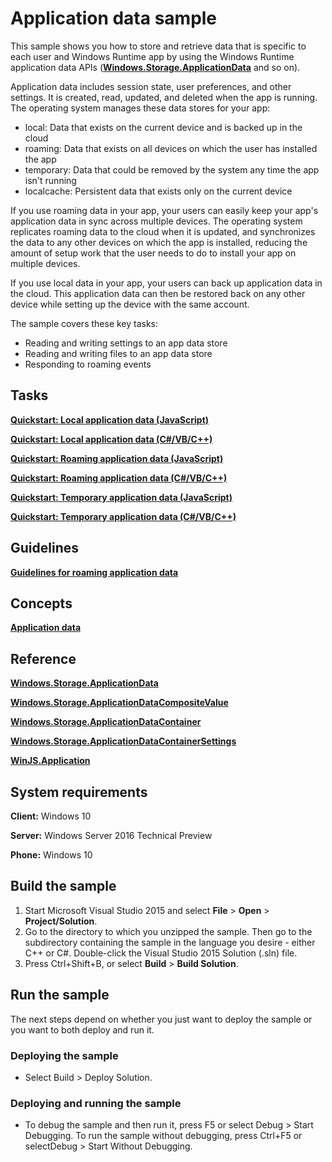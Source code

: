 ﻿<!---
  category: AppSettings
--->

# Application data sample

This sample shows you how to store and retrieve data that is specific to each user and Windows Runtime app by using the Windows Runtime application data APIs ([**Windows.Storage.ApplicationData**](http://msdn.microsoft.com/library/windows/apps/br241587) and so on). 

Application data includes session state, user preferences, and other settings. It is created, read, updated, and deleted when the app is running. The operating system manages these data stores for your app: 

- local: Data that exists on the current device and is backed up in the cloud 
- roaming: Data that exists on all devices on which the user has installed the app 
- temporary: Data that could be removed by the system any time the app isn't running 
- localcache: Persistent data that exists only on the current device 

If you use roaming data in your app, your users can easily keep your app's application data in sync across multiple devices. The operating system replicates roaming data to the cloud when it is updated, and synchronizes the data to any other devices on which the app is installed, reducing the amount of setup work that the user needs to do to install your app on multiple devices. 

If you use local data in your app, your users can back up application data in the cloud. This application data can then be restored back on any other device while setting up the device with the same account.

The sample covers these key tasks:

- Reading and writing settings to an app data store 
- Reading and writing files to an app data store 
- Responding to roaming events 


## Tasks 

[**Quickstart: Local application data (JavaScript)**](http://msdn.microsoft.com/library/windows/apps/hh465118)

[**Quickstart: Local application data (C#/VB/C++)**](http://msdn.microsoft.com/library/windows/apps/hh700361)

[**Quickstart: Roaming application data (JavaScript)**](http://msdn.microsoft.com/library/windows/apps/hh465123)

[**Quickstart: Roaming application data (C#/VB/C++)**](http://msdn.microsoft.com/library/windows/apps/hh700362)

[**Quickstart: Temporary application data (JavaScript)**](http://msdn.microsoft.com/library/windows/apps/hh465130)

[**Quickstart: Temporary application data (C#/VB/C++)**](http://msdn.microsoft.com/library/windows/apps/hh700363)

## Guidelines 

[**Guidelines for roaming application data**](http://msdn.microsoft.com/library/windows/apps/hh465094)

## Concepts 

[**Application data**](http://msdn.microsoft.com/library/windows/apps/hh464917)

## Reference 

[**Windows.Storage.ApplicationData**](http://msdn.microsoft.com/library/windows/apps/br241587)

[**Windows.Storage.ApplicationDataCompositeValue**](http://msdn.microsoft.com/library/windows/apps/br241588)

[**Windows.Storage.ApplicationDataContainer**](http://msdn.microsoft.com/library/windows/apps/br241599)

[**Windows.Storage.ApplicationDataContainerSettings**](http://msdn.microsoft.com/library/windows/apps/br241600)

[**WinJS.Application**](http://msdn.microsoft.com/library/windows/apps/br229774)


## System requirements

**Client:** Windows 10

**Server:** Windows Server 2016 Technical Preview

**Phone:** Windows 10

## Build the sample

1. Start Microsoft Visual Studio 2015 and select **File** \> **Open** \> **Project/Solution**.
2.  Go to the directory to which you unzipped the sample. Then go to the subdirectory containing the sample in the language you desire - either C++ or C\#. Double-click the Visual Studio 2015 Solution (.sln) file.
3.  Press Ctrl+Shift+B, or select **Build** \> **Build Solution**.

## Run the sample

The next steps depend on whether you just want to deploy the sample or you want to both deploy and run it.

### Deploying the sample

- Select Build > Deploy Solution. 

### Deploying and running the sample

- To debug the sample and then run it, press F5 or select Debug >  Start Debugging. To run the sample without debugging, press Ctrl+F5 or selectDebug > Start Without Debugging. 


